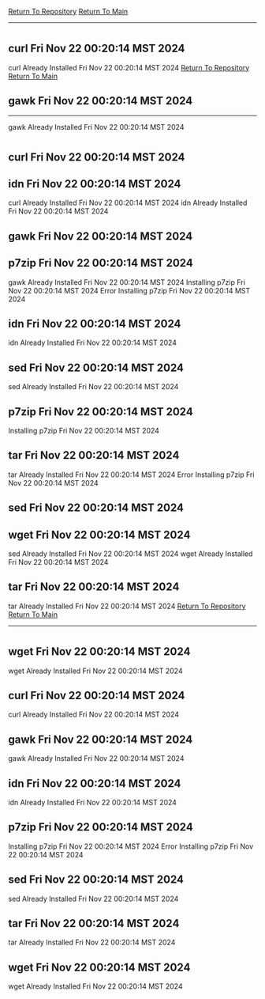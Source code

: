 [Return To Repository](https://github.com/DigitalWarrior/piholeparser/)
[Return To Main](https://github.com/DigitalWarrior/piholeparser/blob/master/RecentRunLogs/Mainlog.md)
____________________________________
# 
## curl Fri Nov 22 00:20:14 MST 2024
curl Already Installed Fri Nov 22 00:20:14 MST 2024
[Return To Repository](https://github.com/DigitalWarrior/piholeparser/)
[Return To Main](https://github.com/DigitalWarrior/piholeparser/blob/master/RecentRunLogs/Mainlog.md)
## gawk Fri Nov 22 00:20:14 MST 2024
____________________________________
gawk Already Installed Fri Nov 22 00:20:14 MST 2024
# 
## curl Fri Nov 22 00:20:14 MST 2024
## idn Fri Nov 22 00:20:14 MST 2024
curl Already Installed Fri Nov 22 00:20:14 MST 2024
idn Already Installed Fri Nov 22 00:20:14 MST 2024
## gawk Fri Nov 22 00:20:14 MST 2024
## p7zip Fri Nov 22 00:20:14 MST 2024
gawk Already Installed Fri Nov 22 00:20:14 MST 2024
Installing p7zip Fri Nov 22 00:20:14 MST 2024
Error Installing p7zip Fri Nov 22 00:20:14 MST 2024
## idn Fri Nov 22 00:20:14 MST 2024
idn Already Installed Fri Nov 22 00:20:14 MST 2024
## sed Fri Nov 22 00:20:14 MST 2024
sed Already Installed Fri Nov 22 00:20:14 MST 2024
## p7zip Fri Nov 22 00:20:14 MST 2024
Installing p7zip Fri Nov 22 00:20:14 MST 2024
## tar Fri Nov 22 00:20:14 MST 2024
tar Already Installed Fri Nov 22 00:20:14 MST 2024
Error Installing p7zip Fri Nov 22 00:20:14 MST 2024
## sed Fri Nov 22 00:20:14 MST 2024
## wget Fri Nov 22 00:20:14 MST 2024
sed Already Installed Fri Nov 22 00:20:14 MST 2024
wget Already Installed Fri Nov 22 00:20:14 MST 2024
## tar Fri Nov 22 00:20:14 MST 2024
tar Already Installed Fri Nov 22 00:20:14 MST 2024
[Return To Repository](https://github.com/DigitalWarrior/piholeparser/)
[Return To Main](https://github.com/DigitalWarrior/piholeparser/blob/master/RecentRunLogs/Mainlog.md)
____________________________________
# 
## wget Fri Nov 22 00:20:14 MST 2024
wget Already Installed Fri Nov 22 00:20:14 MST 2024
## curl Fri Nov 22 00:20:14 MST 2024
curl Already Installed Fri Nov 22 00:20:14 MST 2024
## gawk Fri Nov 22 00:20:14 MST 2024
gawk Already Installed Fri Nov 22 00:20:14 MST 2024
## idn Fri Nov 22 00:20:14 MST 2024
idn Already Installed Fri Nov 22 00:20:14 MST 2024
## p7zip Fri Nov 22 00:20:14 MST 2024
Installing p7zip Fri Nov 22 00:20:14 MST 2024
Error Installing p7zip Fri Nov 22 00:20:14 MST 2024
## sed Fri Nov 22 00:20:14 MST 2024
sed Already Installed Fri Nov 22 00:20:14 MST 2024
## tar Fri Nov 22 00:20:14 MST 2024
tar Already Installed Fri Nov 22 00:20:14 MST 2024
## wget Fri Nov 22 00:20:14 MST 2024
wget Already Installed Fri Nov 22 00:20:14 MST 2024
